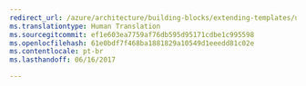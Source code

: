 ```yaml
---
redirect_url: /azure/architecture/building-blocks/extending-templates/update-resource
ms.translationtype: Human Translation
ms.sourcegitcommit: ef1e603ea7759af76db595d95171cdbe1c995598
ms.openlocfilehash: 61e0bdf7f468ba1881829a10549d1eeedd81c02e
ms.contentlocale: pt-br
ms.lasthandoff: 06/16/2017

---
```

